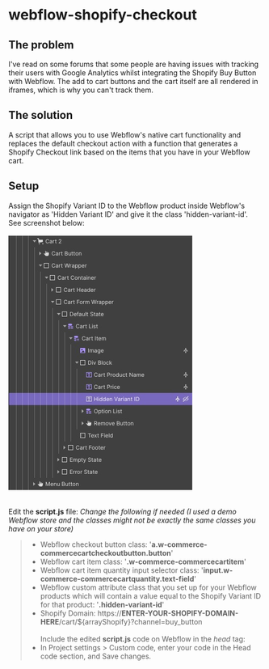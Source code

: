 # webflow-shopify-checkout

## The problem
I've read on some forums that some people are having issues with tracking their users with Google Analytics whilst integrating the Shopify Buy Button with Webflow. The add to cart buttons and the cart itself are all rendered in iframes, which is why you can't track them.

## The solution
A script that allows you to use Webflow's native cart functionality and replaces the default checkout action with a function that generates a Shopify Checkout link based on the items that you have in your Webflow cart.


## Setup
Assign the Shopify Variant ID to the Webflow product inside Webflow's navigator as 'Hidden Variant ID' and give it the class 'hidden-variant-id'.<br>
See screenshot below:<br><br>
![Webflow Screenshot](https://github.com/yuvi100/webflow-shopify-checkout/blob/main/webflow-screenshot.jpeg?raw=true)
<br><br>

Edit the **script.js** file: *Change the following if needed (I used a demo Webflow store and the classes might not be exactly the same classes you have on your store)*<br>
> - Webflow checkout button class: '**a.w-commerce-commercecartcheckoutbutton.button**'
> - Webflow cart item class: '**.w-commerce-commercecartitem**'
> - Webflow cart item quantity input selector class: '**input.w-commerce-commercecartquantity.text-field**'
> - Webflow custom attribute class that you set up for your Webflow products which will contain a value equal to the Shopify Variant ID for that product: '**.hidden-variant-id**'
> - Shopify Domain: https://**ENTER-YOUR-SHOPIFY-DOMAIN-HERE**/cart/${arrayShopify}?channel=buy_button
<br><br>
Include the edited **script.js** code on Webflow in the *head* tag:<br>
> -  In Project settings > Custom code, enter your code in the Head code section, and Save changes.
